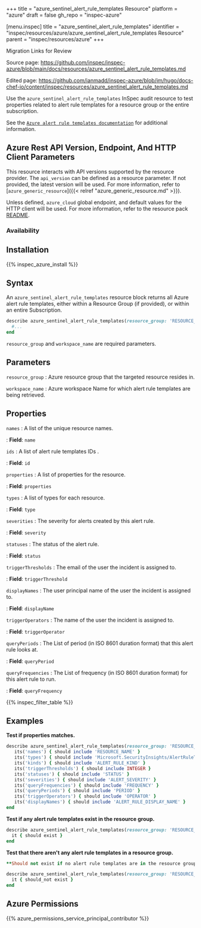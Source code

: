 +++
title = "azure_sentinel_alert_rule_templates Resource"
platform = "azure"
draft = false
gh_repo = "inspec-azure"

[menu.inspec]
title = "azure_sentinel_alert_rule_templates"
identifier = "inspec/resources/azure/azure_sentinel_alert_rule_templates Resource"
parent = "inspec/resources/azure"
+++

<div class="admonition-note">
<p class="admonition-note-title">Migration Links for Review</p>
<div class="admonition-note-text">
<p>Source page: <a href="https://github.com/inspec/inspec-azure/blob/main/docs/resources/azure_sentinel_alert_rule_templates.md">https://github.com/inspec/inspec-azure/blob/main/docs/resources/azure_sentinel_alert_rule_templates.md</a></p>
<p>Edited page: <a href="https://github.com/ianmadd/inspec-azure/blob/im/hugo/docs-chef-io/content/inspec/resources/azure_sentinel_alert_rule_templates.md">https://github.com/ianmadd/inspec-azure/blob/im/hugo/docs-chef-io/content/inspec/resources/azure_sentinel_alert_rule_templates.md</a></p>
</div>
</div>


Use the `azure_sentinel_alert_rule_templates` InSpec audit resource to test properties related to alert rule templates for a resource group or the entire subscription.

See the [`Azure alert rule templates documentation`](https://docs.microsoft.com/en-us/rest/api/securityinsights/alert-rule-templates/list) for additional information.

## Azure Rest API Version, Endpoint, And HTTP Client Parameters

This resource interacts with API versions supported by the resource provider.
The `api_version` can be defined as a resource parameter.
If not provided, the latest version will be used.
For more information, refer to [`azure_generic_resource`]({{< relref "azure_generic_resource.md" >}}).

Unless defined, `azure_cloud` global endpoint, and default values for the HTTP client will be used.
For more information, refer to the resource pack [README](https://github.com/inspec/inspec-azure/blob/main/README.md).

### Availability

## Installation

{{% inspec_azure_install %}}

## Syntax

An `azure_sentinel_alert_rule_templates` resource block returns all Azure alert rule templates, either within a Resource Group (if provided), or within an entire Subscription.

```ruby
describe azure_sentinel_alert_rule_templates(resource_group: 'RESOURCE_GROUP', workspace_name: 'WORKSPACE_NAME') do
  #...
end
```

`resource_group` and `workspace_name` are required parameters.


## Parameters

`resource_group`
: Azure resource group that the targeted resource resides in.

`workspace_name`
: Azure workspace Name for which alert rule templates are being retrieved.

## Properties

`names`
: A list of the unique resource names.

: **Field**: `name`

`ids`
: A list of alert rule templates IDs .

: **Field**: `id`

`properties`
: A list of properties for the resource.

: **Field**: `properties`

`types`
: A list of types for each resource.

: **Field**: `type`

`severities`
: The severity for alerts created by this alert rule.

: **Field**: `severity`

`statuses`
: The status of the alert rule.

: **Field**: `status`

`triggerThresholds`
: The email of the user the incident is assigned to.

: **Field**: `triggerThreshold`

`displayNames`
: The user principal name of the user the incident is assigned to.

: **Field**: `displayName`

`triggerOperators`
: The name of the user the incident is assigned to.

: **Field**: `triggerOperator`

`queryPeriods`
: The List of period (in ISO 8601 duration format) that this alert rule looks at.

: **Field**: `queryPeriod`

`queryFrequencies`
: The List of frequency (in ISO 8601 duration format) for this alert rule to run.

: **Field**: `queryFrequency`

{{% inspec_filter_table %}}

## Examples

**Test if properties matches.**

```ruby
describe azure_sentinel_alert_rule_templates(resource_group: 'RESOURCE_GROUP', workspace_name: 'WORKSPACE_NAME') do
   its('names') { should include 'RESOURCE_NAME' }
   its('types') { should include 'Microsoft.SecurityInsights/AlertRuleTemplates' }
   its('kinds') { should include 'ALERT_RULE_KIND' }
   its('triggerThresholds') { should include INTEGER }
   its('statuses') { should include 'STATUS' }
   its('severities') { should include 'ALERT_SEVERITY' }
   its('queryFrequencies') { should include 'FREQUENCY' }
   its('queryPeriods') { should include 'PERIOD' }
   its('triggerOperators') { should include 'OPERATOR' }
   its('displayNames') { should include 'ALERT_RULE_DISPLAY_NAME' }
end
```

**Test if any alert rule templates exist in the resource group.**

```ruby
describe azure_sentinel_alert_rule_templates(resource_group: 'RESOURCE_GROUP', workspace_name: 'WORKSPACE_NAME') do
  it { should exist }
end
```

**Test that there aren't any alert rule templates in a resource group.**

```ruby
**Should not exist if no alert rule templates are in the resource group.**

describe azure_sentinel_alert_rule_templates(resource_group: 'RESOURCE_GROUP', workspace_name: 'WORKSPACE_NAME') do
  it { should_not exist }
end
```

## Azure Permissions

{{% azure_permissions_service_principal_contributor %}}
